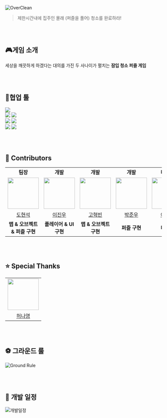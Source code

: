 
![OverClean](https://github.com/user-attachments/assets/a5b086fa-04ee-468c-a629-556297dc048d)
> 제한시간내에 집주인 몰래 (퍼즐을 풀어) 청소를 완료하라!
> 
<br><br/>

## 🎮게임 소개
세상을 깨끗하게 하겠다는 대의를 가진 두 사나이가 펼치는 **잠입 청소 퍼즐 게임**

<br><br/>

## 🛒협업 툴
<div> 
  <img src="https://img.shields.io/badge/unity-ffffff?style=for-the-badge&logo=unity&logoColor=black"> 
  <br>
  
  <img src="https://img.shields.io/badge/C_Sharp-512bd4?style=for-the-badge&logo=csharp&logoColor=white">
  <img src="https://img.shields.io/badge/Visual_Studio_Code-0?&style=for-the-badge&logo=visualstudiocode&logoColor=white&color=007ACC"/>
  <br>
  
  <img src="https://img.shields.io/badge/notion-000000?style=for-the-badge&logo=notion&logoColor=white">
  <img src="https://img.shields.io/badge/discord-5865f2?style=for-the-badge&logo=discord&logoColor=white">
  <br>
  
  <img src="https://img.shields.io/badge/github-181717?style=for-the-badge&logo=github&logoColor=white">
  <img src="https://img.shields.io/badge/git-F05032?style=for-the-badge&logo=git&logoColor=white">
  <br>
</div>

<br/><br/>
## 🎵 Contributors

<table>
    <tr>
    <td align="center"><b>팀장</b></td>
    <td align="center"><b>개발</b></td>
    <td align="center"><b>개발</b></td>
    <td align="center"><b>개발</b></td>
    <td align="center"><b>디자인</b></td>
  </tr>
  <tr>
    <td align="center"><a href="https://github.com/dohyeondol1"><img src="https://avatars.githubusercontent.com/u/102894803?v=4" width="100px;" alt=""/>
    <td align="center"><a href="https://github.com/Jinu219"><img src="https://avatars.githubusercontent.com/u/66197586?v=4" width="100px;" alt=""/>
    <td align="center"><a href="https://github.com/hyeokbini"><img src="https://avatars.githubusercontent.com/u/137269496?v=4" width="100px;" alt=""/>
    <td align="center"><a href="https://github.com/acastracity"><img src="https://avatars.githubusercontent.com/u/122096432?v=4" width="100px;" alt=""/>
    <td align="center"><a href="https://www.instagram.com/ye_l05?igsh=MW0zcjgzaWlvbTFtNg%3D%3D&utm_source=qr"><img src="https://avatars.githubusercontent.com/u/165008035?v=4" width="100px;" alt=""/>
  </tr>
    <tr>
    <td align="center"><a href="https://github.com/dohyeondol1" title="Code">도현석</a></td>
    <td align="center"><a href="https://github.com/Jinu219" title="Code">이진우</a></td>
    <td align="center"><a href="https://github.com/hyeokbini" title="Code">고혁빈</a></td>
    <td align="center"><a href="https://github.com/acastracity" title="Code">박준우</a></td>
    <td align="center"><a href="https://www.instagram.com/ye_l05?igsh=MW0zcjgzaWlvbTFtNg%3D%3D&utm_source=qr" title="Code">이예은</a></td>
  </tr>
  <tr>
    <td align="center"><b>맵 & 오브젝트 & 퍼즐 구현</b></td>
    <td align="center"><b>플레이어 & UI 구현</b></td>
    <td align="center"><b>맵 & 오브젝트 구현</b></td>
    <td align="center"><b>퍼즐 구현</b></td>
    <td align="center"><b>디자인</b></td>
  </tr>
</table>
<br/><br/>

⭐ Special Thanks
---
<table>
  <tr>
    <td align="center"><a href="https://github.com/gjsk132"><img src="https://avatars.githubusercontent.com/u/113815454?v=4" width="100px;" alt=""/>
  </tr>
    <tr>
    <td align="center"><a href="https://github.com/gjsk132" title="Code">허나영</a></td>
  </tr>
</table>
        
<br/><br/>
        
## ⚽ 그라운드 룰
![Ground Rule](https://github.com/user-attachments/assets/a2f0827f-333a-4abb-bdbb-8b85ae9a2863)

<br/><br/>

## 📅 개발 일정
![개발일정](https://github.com/user-attachments/assets/310d7c94-a096-427a-856b-60df7f4404e8)





